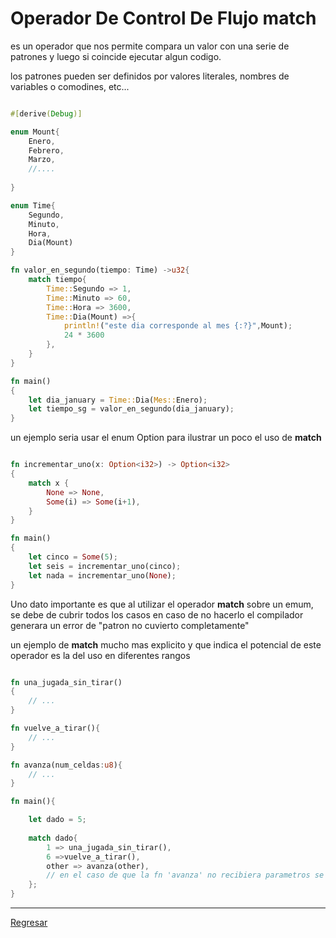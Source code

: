 # Operador De Control De Flujo match

es un operador que nos permite compara un valor con una serie de patrones y luego si coincide ejecutar algun codigo.

los patrones pueden ser definidos por valores literales, nombres de variables o comodines, etc...


```rust

#[derive(Debug)]

enum Mount{
    Enero, 
    Febrero,
    Marzo,
    //....
   
}

enum Time{
    Segundo,
    Minuto, 
    Hora,
    Dia(Mount)
}

fn valor_en_segundo(tiempo: Time) ->u32{
    match tiempo{
        Time::Segundo => 1,
        Time::Minuto => 60,
        Time::Hora => 3600,
        Time::Dia(Mount) =>{
            println!("este dia corresponde al mes {:?}",Mount);
            24 * 3600
        },
    }
}

fn main()
{
    let dia_january = Time::Dia(Mes::Enero);
    let tiempo_sg = valor_en_segundo(dia_january);
}

```
un ejemplo seria usar el enum Option<T> para ilustrar un poco el uso de **match**

```rust

fn incrementar_uno(x: Option<i32>) -> Option<i32>
{
    match x {
        None => None,
        Some(i) => Some(i+1),
    }
}

fn main()
{
    let cinco = Some(5);
    let seis = incrementar_uno(cinco);
    let nada = incrementar_uno(None);
}

```
Uno dato importante es que al utilizar el operador **match** sobre un emum, se debe de cubrir todos los casos en caso de no hacerlo el compilador generara un error de "patron no cuvierto completamente"

un ejemplo de **match** mucho mas explicito y que indica el potencial de este operador es la del uso en diferentes rangos

``` rust

fn una_jugada_sin_tirar()
{
    // ...
}

fn vuelve_a_tirar(){
    // ...
}

fn avanza(num_celdas:u8){
    // ...
}

fn main(){

    let dado = 5;
    
    match dado{
        1 => una_jugada_sin_tirar(),
        6 =>vuelve_a_tirar(), 
        other => avanza(other),
        // en el caso de que la fn 'avanza' no recibiera parametros se puede sustituir otrer por _(underScore)
    };
}


```

*****
[Regresar](./Readme.md)